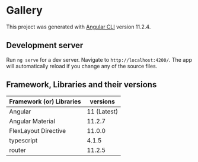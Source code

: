 # Gallery

This project was generated with [Angular CLI](https://github.com/angular/angular-cli) version 11.2.4.

## Development server

Run `ng serve` for a dev server. Navigate to `http://localhost:4200/`. The app will automatically reload if you change any of the source files.

## Framework, Libraries and their versions

Framework (or) Libraries | versions 
--- | ---
Angular | 11 (Latest)
Angular Material | 11.2.7 
FlexLayout Directive | 11.0.0 
typescript | 4.1.5 
router | 11.2.5 
